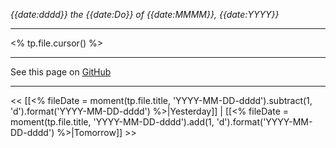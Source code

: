 *{{date:dddd}} the {{date:Do}} of {{date:MMMM}}, {{date:YYYY}}*
***
<% tp.file.cursor() %>

***
See this page on [GitHub](https://github.com/markoooooooo/ooo/blob/main/Daily%20notes/{{title}}.md)
***
<< [[<% fileDate = moment(tp.file.title, 'YYYY-MM-DD-dddd').subtract(1, 'd').format('YYYY-MM-DD-dddd') %>|Yesterday]] | [[<% fileDate = moment(tp.file.title, 'YYYY-MM-DD-dddd').add(1, 'd').format('YYYY-MM-DD-dddd') %>|Tomorrow]] >>